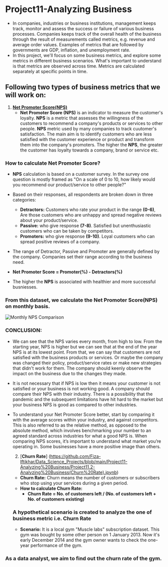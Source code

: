 #  Project11-Analyzing Business
  - In companies, industries or business institutions, management keeps track, monitor and assess the success or failure of various business processes. Companies keeps track
of the overall health of the business through the result of measurements called metrics, e.g. revenue and average order values.
Examples of metrics that are followed by governments are GDP, inflation, and unemployment rate.
  - In this project, we'll focus on some business metrics, and explore some metrics in different business scenarios. What's important to understand is that metrics are observed 
across time. Metrics are calculated separately at specific points in time.

## Following two types of business metrics that we will work on:
   1. [**Net Promoter Score(NPS)**](https://github.com/Fiza-Iftikhar/Data_Science_Projects/blob/main/Project11-Analyzing%20Business/Project11.1-Net%20Promoter%20Score(NPS).ipynb)
      - **Net Promoter Score (NPS)** is an indicator to measure the customer's loyalty. **NPS** is a metric that assesses the willingness of the customers to recommend a company's products or services to other people. **NPS** metric used by many companies to track cuutomer's satisfaction. The main aim is to identify customers who are less satisfied with the customer experience or product and transform them into the company's promoters. The higher the **NPS**, the greater the customer has loyalty towards a company, brand or service etc. 

### How to calculate Net Promoter Score?
   - **NPS** calculation is based on a customer survey. In the survey one question is mostly framed as "On a scale of 0 to 10, how likely would you recommend our product/service to other people?"
   - Based on their responses, all respondents are broken down in three categories:
       - **Detractors:** Customers who rate your product in the range **(0-6)**, Are those customers who are unhappy and spread negative reviews about your product/service. 
       - **Passive:** who give response **(7-8)**. Satisfied but unenthusiastic customers who can be taken by competitors.
       - **Promoters:** who give response **(9-10)**. Loyal customers who can spread positive reviews of a company.
    
   - The range of Detractor, Passive and Promoter are generally defined by the company. Companies set their range according to the business need.     
   - **Net Promoter Score = Promoter(%) - Detractors(%)** 
   - The higher the **NPS** is associated with healthier and more successful busniesses.

### From this dataset, we calculate the Net Promoter Score(NPS) on monthly basis.

![Monthly NPS Comparison](https://user-images.githubusercontent.com/70064467/121932349-a4476f00-ccf9-11eb-92f6-ed9b56680e8d.png)

### CONCLUSION:
   - We can see that the NPS varies every month, from high to low. From the starting year, NPS is higher but we can see that at the end of the year NPS is at its lowest point. From that, we can say that customers are not satisfied with the business products or services. Or maybe the company was changed their policy, product/service rates or make new strategies that didn't work for them. The company should keenly observe the impact on the business due to the changes they made.  
 - It is not necessary that if NPS is low then it means your customer is not satisfied or your business is not working good. A company should compare their NPS with their industry. There is a possibility that the pandemic and the subsequent limitations have hit hard to the market but your business NPS is good as compared to other industries.
 - To understand your Net Promoter Score better, start by comparing it with the average scores within your industry, and against competitors. This is also referred to as the relative method, as opposed to the absolute method, which involves benchmarking your number to an agreed standard across industries for what a good NPS is. When comparing NPS scores, it’s important to understand what market you’re operating in. Some businesses have a more positive image than others.


   2. [**Churn Rate**] (https://github.com/Fiza-Iftikhar/Data_Science_Projects/blob/main/Project11-Analyzing%20Business/Project11.2-Analyzing%20Business(Churn%20Rate).ipynb)
     - **Churn Rate:** Churn means the number of customers or subscribers who stop using your services during a given period.
     - **How to calculate Churn Rate:**
        - **Churn Rate  =  No. of customers left / (No. of customers left + No. of customers existing)**
     ### A hypothetical scenario is created to analyze the one of business metric i.e. Churn Rate
      - **Scenario:** It is a local gym "Muscle labs" subscription dataset. This gym was bought by some other person on 1 January 2013. Now it's early December 2014 and the gym owner wants to check the one-year performance of the gym.
   
### As a data analyst, we aim to find out the churn rate of the gym.
  

